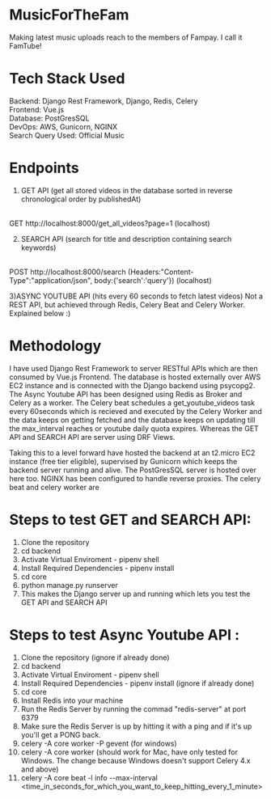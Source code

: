 # MusicForTheFam
Making latest music uploads reach to the members of Fampay. I call it FamTube!

# Tech Stack Used
Backend: Django Rest Framework, Django, Redis, Celery
<br />
Frontend: Vue.js
<br />
Database: PostGresSQL
<br />
DevOps: AWS, Gunicorn, NGINX
<br />
Search Query Used: Official Music

# Endpoints
1) GET API (get all stored videos in the database sorted in reverse chronological order by publishedAt)
<br/>
GET http://localhost:8000/get_all_videos?page=1 (localhost)
<IP>

2) SEARCH API (search for title and description containing search keywords)
<br/>
POST http://localhost:8000/search (Headers:"Content-Type":"application/json", body:{'search':'query'}) (localhost)
<IP>
  
3)ASYNC YOUTUBE API (hits every 60 seconds to fetch latest videos)
Not a REST API, but achieved through Redis, Celery Beat and Celery Worker. Explained below :) 
  
# Methodology 
I have used Django Rest Framework to server RESTful APIs which are then consumed by Vue.js Frontend. The database is hosted externally over AWS EC2 instance and is connected with the Django backend using psycopg2. The Async Youtube API has been designed using Redis as Broker and Celery as a worker. The Celery beat schedules a get_youtube_videos task every 60seconds which is recieved and executed by the Celery Worker and the data keeps on getting fetched and the database keeps on updating till the max_interval reaches or youtube daily quota expires. Whereas the GET API and SEARCH API are server using DRF Views.

Taking this to a level forward have hosted the backend at an t2.micro EC2 instance (free tier eligible), supervised by Gunicorn which keeps the backend server running and alive. The PostGresSQL server is hosted over here too. NGINX has been configured to handle reverse proxies. The celery beat and celery worker are 

# Steps to test GET and SEARCH API:
1) Clone the repository
2) cd backend
3) Activate Virtual Enviroment - pipenv shell
4) Install Required Dependencies - pipenv install
5) cd core
6) python manage.py runserver
7) This makes the Django server up and running which lets you test the GET API and SEARCH API

# Steps to test Async Youtube API :
1) Clone the repository (ignore if already done)
2) cd backend
3) Activate Virtual Enviroment - pipenv shell
4) Install Required Dependencies - pipenv install (ignore if already done)
5) cd core
6) Install Redis into your machine
7) Run the Redis Server by running the commad "redis-server" at port 6379
8) Make sure the Redis Server is up by hitting it with a ping and if it's up you'll get a PONG back.  
9) celery -A core worker -P gevent (for windows)
10) celery -A core worker (should work for Mac, have only tested for Windows. The change because Windows doesn't support Celery 4.x and above)
11) celery -A core beat -l info --max-interval <time_in_seconds_for_which_you_want_to_keep_hitting_every_1_minute>
